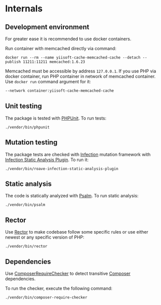 # Internals

## Development environment

For greater ease it is recommended to use docker containers.

Run container with memcached directly via command:

```shell
docker run --rm --name yiisoft-cache-memcached-cache --detach --publish 11211:11211 memcached:1.6.23
```

Memcached must be accessible by address `127.0.0.1`. If you use PHP via docker container, run PHP container in network
of memcached container. Use `docker run` command argument for it:

```dockerfile
--network container:yiisoft-cache-memcached-cache
```

## Unit testing

The package is tested with [PHPUnit](https://phpunit.de/). To run tests:

```shell
./vendor/bin/phpunit
```

## Mutation testing

The package tests are checked with [Infection](https://infection.github.io/) mutation framework with
[Infection Static Analysis Plugin](https://github.com/Roave/infection-static-analysis-plugin). To run it:

```shell
./vendor/bin/roave-infection-static-analysis-plugin
```

## Static analysis

The code is statically analyzed with [Psalm](https://psalm.dev/). To run static analysis:

```shell
./vendor/bin/psalm
```

## Rector

Use [Rector](https://github.com/rectorphp/rector) to make codebase follow some specific rules or
use either newest or any specific version of PHP:

```shell
./vendor/bin/rector
```

## Dependencies

Use [ComposerRequireChecker](https://github.com/maglnet/ComposerRequireChecker) to detect transitive
[Composer](https://getcomposer.org/) dependencies.

To run the checker, execute the following command:

```shell
./vendor/bin/composer-require-checker
```
